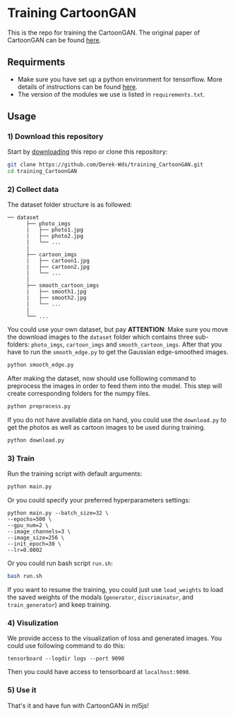# Training CartoonGAN

This is the repo for training the CartoonGAN. The original paper of CartoonGAN can be found [here](http://openaccess.thecvf.com/content_cvpr_2018/papers/Chen_CartoonGAN_Generative_Adversarial_CVPR_2018_paper.pdf).

## Requirments
* Make sure you have set up a python environment for tensorflow. More details of instructions can be found [here](https://ml5js.org/docs/training-setup).
* The version of the modules we use is listed in `requirements.txt`.

## Usage

### 1) Download this repository
Start by [downloading](https://github.com/Derek-Wds/training_CartoonGAN.git) this repo or clone this repository:
```bash
git clone https://github.com/Derek-Wds/training_CartoonGAN.git
cd training_CartoonGAN
```

### 2) Collect data
The dataset folder structure is as followed:
```
── dataset
      ├── photo_imgs
      |   ├── photo1.jpg
      |   ├── photo2.jpg
      |   └── ...
      |
      ├── cartoon_imgs
      |   ├── cartoon1.jpg
      |   ├── cartoon2.jpg
      |   └── ...
      |
      ├── smooth_cartoon_imgs
      |   ├── smooth1.jpg
      |   ├── smooth2.jpg
      |   └── ...
      |
      └── ...
```
You could use your own dataset, but pay
**ATTENTION**: Make sure you move the download images to the `dataset` folder which contains three sub-folders: `photo_imgs`, `cartoon_imgs` and `smooth_cartoon_imgs`. After that you have to run the `smooth_edge.py` to get the Gaussian edge-smoothed images.

```bash
python smooth_edge.py
```

After making the dataset, now should use folllowing command to preprocess the images in order to feed them into the model. This step will create corresponding folders for the numpy files.

```bash
python preprocess.py
```

If you do not have available data on hand, you could use the `download.py` to get the photos as well as cartoon images to be used during training.

```bash
python download.py
```


### 3) Train

Run the training script with default arguments:

```bash
python main.py
```

Or you could specify your preferred hyperparameters settings:
```
python main.py --batch_size=32 \
--epochs=500 \
--gpu_num=2 \
--image_channels=3 \
--image_size=256 \
--init_epoch=30 \
--lr=0.0002
```

Or you could run bash script `run.sh`:
```bash
bash run.sh
```

If you want to resume the training, you could just use `load_weights` to load the saved weights of the modals (`generator`, `discriminator`, and `train_generator`) and keep training.

### 4) Visulization
We provide access to the visualization of loss and generated images. You could use following command to do this:

```
tensorboard --logdir logs --port 9090
```

Then you could have access to tensorboard at `localhost:9090`.

### 5) Use it

That's it and have fun with CartoonGAN in ml5js!
